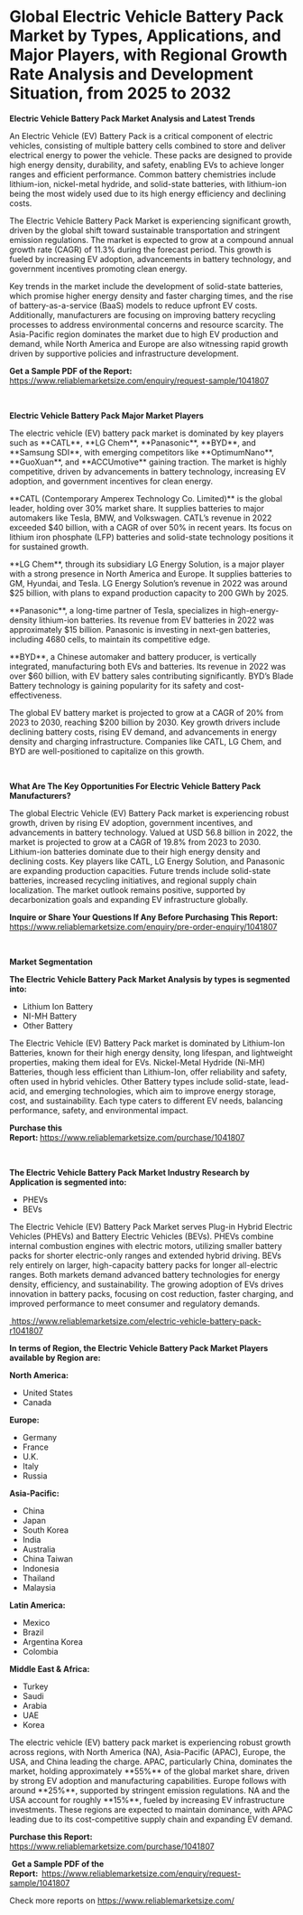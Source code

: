 <p><h1>Global Electric Vehicle Battery Pack Market by Types, Applications, and Major Players, with Regional Growth Rate Analysis and Development Situation, from 2025 to 2032</h1></p><p><strong>Electric Vehicle Battery Pack Market Analysis and Latest Trends</strong></p>
<p><p>An Electric Vehicle (EV) Battery Pack is a critical component of electric vehicles, consisting of multiple battery cells combined to store and deliver electrical energy to power the vehicle. These packs are designed to provide high energy density, durability, and safety, enabling EVs to achieve longer ranges and efficient performance. Common battery chemistries include lithium-ion, nickel-metal hydride, and solid-state batteries, with lithium-ion being the most widely used due to its high energy efficiency and declining costs.</p><p>The Electric Vehicle Battery Pack Market is experiencing significant growth, driven by the global shift toward sustainable transportation and stringent emission regulations. The market is expected to grow at a compound annual growth rate (CAGR) of 11.3% during the forecast period. This growth is fueled by increasing EV adoption, advancements in battery technology, and government incentives promoting clean energy.</p><p>Key trends in the market include the development of solid-state batteries, which promise higher energy density and faster charging times, and the rise of battery-as-a-service (BaaS) models to reduce upfront EV costs. Additionally, manufacturers are focusing on improving battery recycling processes to address environmental concerns and resource scarcity. The Asia-Pacific region dominates the market due to high EV production and demand, while North America and Europe are also witnessing rapid growth driven by supportive policies and infrastructure development.</p></p>
<p><strong>Get a Sample PDF of the Report:&nbsp;</strong> <a href="https://www.reliablemarketsize.com/enquiry/request-sample/1041807?utm_campaign=1885&utm_medium=2&utm_source=Github&utm_content=ia&utm_term=21012025&utm_id=electric-vehicle-battery-pack">https://www.reliablemarketsize.com/enquiry/request-sample/1041807</a></p>
<p>&nbsp;</p>
<p><strong>Electric Vehicle Battery Pack Major Market Players</strong></p>
<p><p>The electric vehicle (EV) battery pack market is dominated by key players such as **CATL**, **LG Chem**, **Panasonic**, **BYD**, and **Samsung SDI**, with emerging competitors like **OptimumNano**, **GuoXuan**, and **ACCUmotive** gaining traction. The market is highly competitive, driven by advancements in battery technology, increasing EV adoption, and government incentives for clean energy.</p><p>**CATL (Contemporary Amperex Technology Co. Limited)** is the global leader, holding over 30% market share. It supplies batteries to major automakers like Tesla, BMW, and Volkswagen. CATL’s revenue in 2022 exceeded $40 billion, with a CAGR of over 50% in recent years. Its focus on lithium iron phosphate (LFP) batteries and solid-state technology positions it for sustained growth.</p><p>**LG Chem**, through its subsidiary LG Energy Solution, is a major player with a strong presence in North America and Europe. It supplies batteries to GM, Hyundai, and Tesla. LG Energy Solution’s revenue in 2022 was around $25 billion, with plans to expand production capacity to 200 GWh by 2025.</p><p>**Panasonic**, a long-time partner of Tesla, specializes in high-energy-density lithium-ion batteries. Its revenue from EV batteries in 2022 was approximately $15 billion. Panasonic is investing in next-gen batteries, including 4680 cells, to maintain its competitive edge.</p><p>**BYD**, a Chinese automaker and battery producer, is vertically integrated, manufacturing both EVs and batteries. Its revenue in 2022 was over $60 billion, with EV battery sales contributing significantly. BYD’s Blade Battery technology is gaining popularity for its safety and cost-effectiveness.</p><p>The global EV battery market is projected to grow at a CAGR of 20% from 2023 to 2030, reaching $200 billion by 2030. Key growth drivers include declining battery costs, rising EV demand, and advancements in energy density and charging infrastructure. Companies like CATL, LG Chem, and BYD are well-positioned to capitalize on this growth.</p></p>
<p>&nbsp;</p>
<p><strong>What Are The Key Opportunities For Electric Vehicle Battery Pack Manufacturers?</strong></p>
<p><p>The global Electric Vehicle (EV) Battery Pack market is experiencing robust growth, driven by rising EV adoption, government incentives, and advancements in battery technology. Valued at USD 56.8 billion in 2022, the market is projected to grow at a CAGR of 19.8% from 2023 to 2030. Lithium-ion batteries dominate due to their high energy density and declining costs. Key players like CATL, LG Energy Solution, and Panasonic are expanding production capacities. Future trends include solid-state batteries, increased recycling initiatives, and regional supply chain localization. The market outlook remains positive, supported by decarbonization goals and expanding EV infrastructure globally.</p></p>
<p><strong>Inquire or Share Your Questions If Any Before Purchasing This Report:</strong> <a href="https://www.reliablemarketsize.com/enquiry/pre-order-enquiry/1041807?utm_campaign=1885&utm_medium=2&utm_source=Github&utm_content=ia&utm_term=21012025&utm_id=electric-vehicle-battery-pack">https://www.reliablemarketsize.com/enquiry/pre-order-enquiry/1041807</a></p>
<p>&nbsp;</p>
<p><strong>Market Segmentation</strong></p>
<p><strong>The Electric Vehicle Battery Pack Market Analysis by types is segmented into:</strong></p>
<p><ul><li>Lithium Ion Battery</li><li>NI-MH Battery</li><li>Other Battery</li></ul></p>
<p><p>The Electric Vehicle (EV) Battery Pack market is dominated by Lithium-Ion Batteries, known for their high energy density, long lifespan, and lightweight properties, making them ideal for EVs. Nickel-Metal Hydride (Ni-MH) Batteries, though less efficient than Lithium-Ion, offer reliability and safety, often used in hybrid vehicles. Other Battery types include solid-state, lead-acid, and emerging technologies, which aim to improve energy storage, cost, and sustainability. Each type caters to different EV needs, balancing performance, safety, and environmental impact.</p></p>
<p><strong>Purchase this Report:&nbsp;</strong><a href="https://www.reliablemarketsize.com/purchase/1041807?utm_campaign=1885&utm_medium=2&utm_source=Github&utm_content=ia&utm_term=21012025&utm_id=electric-vehicle-battery-pack">https://www.reliablemarketsize.com/purchase/1041807</a></p>
<p>&nbsp;</p>
<p><strong>The Electric Vehicle Battery Pack Market Industry Research by Application is segmented into:</strong></p>
<p><ul><li>PHEVs</li><li>BEVs</li></ul></p>
<p><p>The Electric Vehicle (EV) Battery Pack Market serves Plug-in Hybrid Electric Vehicles (PHEVs) and Battery Electric Vehicles (BEVs). PHEVs combine internal combustion engines with electric motors, utilizing smaller battery packs for shorter electric-only ranges and extended hybrid driving. BEVs rely entirely on larger, high-capacity battery packs for longer all-electric ranges. Both markets demand advanced battery technologies for energy density, efficiency, and sustainability. The growing adoption of EVs drives innovation in battery packs, focusing on cost reduction, faster charging, and improved performance to meet consumer and regulatory demands.</p></p>
<p><a href="https://www.reliablemarketsize.com/electric-vehicle-battery-pack-r1041807?utm_campaign=1885&utm_medium=2&utm_source=Github&utm_content=ia&utm_term=21012025&utm_id=electric-vehicle-battery-pack">&nbsp;https://www.reliablemarketsize.com/electric-vehicle-battery-pack-r1041807</a></p>
<p><strong>In terms of Region, the Electric Vehicle Battery Pack Market Players available by Region are:</strong></p>
<p>
    <p> <strong> North America: </strong>
        <ul>
            <li>United States</li>
            <li>Canada</li>
        </ul>
        </p> 
    <p> <strong> Europe: </strong>
        <ul>
            <li>Germany</li>
            <li>France</li>
            <li>U.K.</li>
            <li>Italy</li>
            <li>Russia</li>
        </ul>
        </p> 
    <p> <strong> Asia-Pacific: </strong>
        <ul>
            <li>China</li>
            <li>Japan</li>
            <li>South Korea</li>
            <li>India</li>
            <li>Australia</li>
            <li>China Taiwan</li>
            <li>Indonesia</li>
            <li>Thailand</li>
            <li>Malaysia</li>
        </ul>
        </p> 
    <p> <strong> Latin America: </strong>
        <ul>
            <li>Mexico</li>
            <li>Brazil</li>
            <li>Argentina Korea</li>
            <li>Colombia</li>
        </ul>
        </p> 
    <p> <strong> Middle East & Africa: </strong>
        <ul>
            <li>Turkey</li>
            <li>Saudi</li>
            <li>Arabia</li>
            <li>UAE</li>
            <li>Korea</li>
        </ul>
    </p>
    </p>
<p><p>The electric vehicle (EV) battery pack market is experiencing robust growth across regions, with North America (NA), Asia-Pacific (APAC), Europe, the USA, and China leading the charge. APAC, particularly China, dominates the market, holding approximately **55%** of the global market share, driven by strong EV adoption and manufacturing capabilities. Europe follows with around **25%**, supported by stringent emission regulations. NA and the USA account for roughly **15%**, fueled by increasing EV infrastructure investments. These regions are expected to maintain dominance, with APAC leading due to its cost-competitive supply chain and expanding EV demand.</p></p>
<p><strong>Purchase this Report: </strong><a href="https://www.reliablemarketsize.com/purchase/1041807?utm_campaign=1885&utm_medium=2&utm_source=Github&utm_content=ia&utm_term=21012025&utm_id=electric-vehicle-battery-pack">https://www.reliablemarketsize.com/purchase/1041807</a></p>
<p>&nbsp;<strong>Get a Sample PDF of the Report:&nbsp;&nbsp;</strong><a href="https://www.reliablemarketsize.com/enquiry/request-sample/1041807?utm_campaign=1885&utm_medium=2&utm_source=Github&utm_content=ia&utm_term=21012025&utm_id=electric-vehicle-battery-pack">https://www.reliablemarketsize.com/enquiry/request-sample/1041807</a></p>
<p><strong></strong></p>
<p>Check more reports on <a href="https://www.reliablemarketsize.com/?utm_campaign=1885&utm_medium=2&utm_source=Github&utm_content=ia&utm_term=21012025&utm_id=electric-vehicle-battery-pack">https://www.reliablemarketsize.com/</a></p>